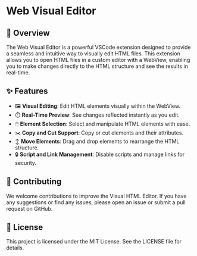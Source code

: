 # Web Visual Editor

## 📖 Overview

The Web Visual Editor is a powerful VSCode extension designed to provide a seamless and intuitive way to visually edit HTML files. This extension allows you to open HTML files in a custom editor with a WebView, enabling you to make changes directly to the HTML structure and see the results in real-time.

## ✨ Features

- 🖼️ **Visual Editing**: Edit HTML elements visually within the WebView.
- ⏱️ **Real-Time Preview**: See changes reflected instantly as you edit.
- 🖱️ **Element Selection**: Select and manipulate HTML elements with ease.
- ✂️ **Copy and Cut Support**: Copy or cut elements and their attributes.
- ↕ **Move Elements**: Drag and drop elements to rearrange the HTML structure.
- 🔒 **Script and Link Management**: Disable scripts and manage links for security.

## 🤝 Contributing

We welcome contributions to improve the Visual HTML Editor. If you have any suggestions or find any issues, please open an issue or submit a pull request on GitHub.

## 📜 License

This project is licensed under the MIT License. See the LICENSE file for details.